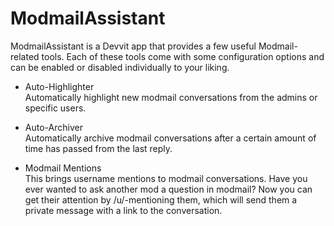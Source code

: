 # ModmailAssistant

ModmailAssistant is a Devvit app that provides a few useful Modmail-related tools. Each of these tools come with some configuration options and can be enabled or disabled individually to your liking.

* Auto-Highlighter  
  Automatically highlight new modmail conversations from the admins or specific users.

* Auto-Archiver  
  Automatically archive modmail conversations after a certain amount of time has passed from the last reply.

* Modmail Mentions  
  This brings username mentions to modmail conversations. Have you ever wanted to ask another mod a question in modmail? Now you can get their attention by /u/-mentioning them, which will send them a private message with a link to the conversation.
